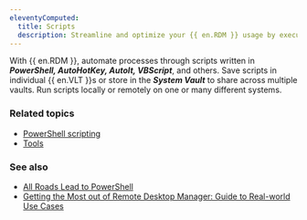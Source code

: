 ```yaml
---
eleventyComputed:
  title: Scripts
  description: Streamline and optimize your {{ en.RDM }} usage by executing PowerShell scripts that are consolidated in the data source on one or multiple machines at the same time rather than running them one by one manually on each separate machine.
---
```

With {{ en.RDM }}, automate processes through scripts written in ***PowerShell, AutoHotKey, AutoIt, VBScript***, and others. Save scripts in individual {{ en.VLT }}s or store in the ***System Vault*** to share across multiple vaults. Run scripts locally or remotely on one or many different systems.

### Related topics  
* [PowerShell scripting](/powershell/rdm-powershell/powershell-scripting/)  
* [Tools](/rdm/windows/commands/tools/#tools)  

### See also  
* [All Roads Lead to PowerShell](https://blog.devolutions.net/2023/09/all-roads-lead-to-powershell/)  
* [Getting the Most out of Remote Desktop Manager: Guide to Real-world Use Cases](https://youtu.be/paw_cyY8BoQ?si=mTWGfe0S5ASLII0D)

